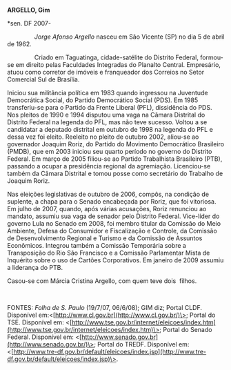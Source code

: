 **ARGELLO, Gim**

\*sen. DF 2007-

                *Jorge Afonso Argello* nasceu em São Vicente (SP) no dia
5 de abril de 1962.

                Criado em Taguatinga, cidade-satélite do Distrito
Federal, formou-se em direito pelas Faculdades Integradas do Planalto
Central. Empresário, atuou como corretor de imóveis e franqueador dos
Correios no Setor Comercial Sul de Brasília.

Iniciou sua militância política em 1983 quando ingressou na Juventude
Democrática Social, do Partido Democrático Social (PDS). Em 1985
transferiu-se para o Partido da Frente Liberal (PFL), dissidência do
PDS. Nos pleitos de 1990 e 1994 disputou uma vaga na Câmara Distrital do
Distrito Federal na legenda do PFL, mas não teve sucesso. Voltou a se
candidatar a deputado distrital em outubro de 1998 na legenda do PFL e
dessa vez foi eleito. Reeleito no pleito de outubro 2002, aliou-se ao
governador Joaquim Roriz, do Partido do Movimento Democrático Brasileiro
(PMDB), que em 2003 iniciou seu quarto período no governo do Distrito
Federal. Em março de 2005 filiou-se ao Partido Trabalhista Brasileiro
(PTB), passando a ocupar a presidência regional da agremiação.
Licenciou-se também da Câmara Distrital e tomou posse como secretário do
Trabalho de Joaquim Roriz. 

Nas eleições legislativas de outubro de 2006, compôs, na condição de
suplente, a chapa para o Senado encabeçada por Roriz, que foi vitoriosa.
Em julho de 2007, quando, após várias acusações, Roriz renunciou ao
mandato, assumiu sua vaga de senador pelo Distrito Federal. Vice-líder
do governo Lula no Senado em 2008, foi membro titular da Comissão do
Meio Ambiente, Defesa do Consumidor e Fiscalização e Controle, da
Comissão de Desenvolvimento Regional e Turismo e da Comissão de Assuntos
Econômicos. Integrou também a Comissão Temporária sobre a Transposição
do Rio São Francisco e a Comissão Parlamentar Mista de Inquérito sobre o
uso de Cartões Corporativos. Em janeiro de 2009 assumiu a liderança do
PTB.

Casou-se com Márcia Cristina Argello, com quem teve dois  filhos.

 

FONTES: *Folha de S. Paulo* (19/7/07, 06/6/08); GIM diz; Portal CLDF.
Disponível em:\<[http://www.cl.gov.br](http://www.cl.gov.br/)\>; Portal
do TSE. Disponível em:
\<[http://www.tse.gov.br/internet/eleicoes/index.htm](http://www.tse.gov.br/internet/eleicoes/index.htm)\>;
Portal do Senado Federal. Disponível em:
\<[http://www.senado.gov.br](http://www.senado.gov.br/)\>; Portal do
TREDF. Disponível em:
\<[http://www.tre-df.gov.br/default/eleicoes/index.jsp](http://www.tre-df.gov.br/default/eleicoes/index.jsp)\>.

 
